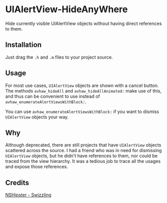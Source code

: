 # UIAlertView-HideAnyWhere
Hide currently visible UIAlertView objects without having direct references to them.

## Installation

Just drag the `.h` and `.m` files to your project source.

## Usage

For most use cases, `UIAlertView` objects are shown with a cancel button. The methods `avhaw_hideAll` and `avhaw_hideAllAnimated:` make use of this, and thus can be convenient to use instead of `avhaw_enumerateAlertViewsWithBlock:`.

You can use `avhaw_enumerateAlertViewsWithBlock:` if you want to dismiss `UIAlertView` objects your way.

## Why

Although deprecated, there are still projects that have `UIAlertView` objects scattered across the source. I had a friend who was in need for dismissing `UIAlertView` objects, but he didn't have references to them, nor could be traced from the view hierarchy. It was a tedious job to trace all the usages and expose those references.

## Credits

[NSHipster - Swizzling](http://nshipster.com/method-swizzling/)

